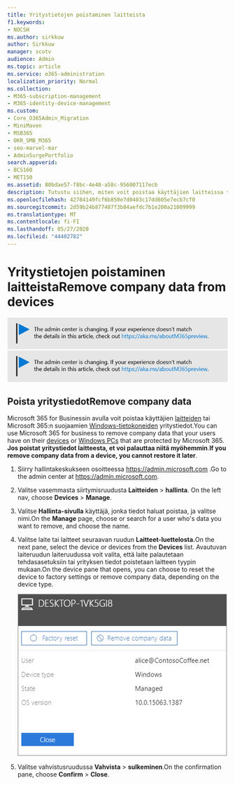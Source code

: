 ```yaml
---
title: Yritystietojen poistaminen laitteista
f1.keywords:
- NOCSH
ms.author: sirkkuw
author: Sirkkuw
manager: scotv
audience: Admin
ms.topic: article
ms.service: o365-administration
localization_priority: Normal
ms.collection:
- M365-subscription-management
- M365-identity-device-management
ms.custom:
- Core_O365Admin_Migration
- MiniMaven
- MSB365
- OKR_SMB_M365
- seo-marvel-mar
- AdminSurgePortfolio
search.appverid:
- BCS160
- MET150
ms.assetid: 80bdae57-f8bc-4e40-a58c-956007117ecb
description: Tutustu siihen, miten voit poistaa käyttäjien laitteissa tai Windows-tietokoneissa olevat yritystiedot Microsoft 365 for Businessin avulla.
ms.openlocfilehash: 42784149fcf6b850e7d0483c17dd605e7ecb7cf0
ms.sourcegitcommit: 2d59b24b877487f3b84aefdc7b1e200a21009999
ms.translationtype: MT
ms.contentlocale: fi-FI
ms.lasthandoff: 05/27/2020
ms.locfileid: "44402782"
---
```

# <a name="remove-company-data-from-devices"></a><span data-ttu-id="5f1b5-103">Yritystietojen poistaminen laitteista</span><span class="sxs-lookup"><span data-stu-id="5f1b5-103">Remove company data from devices</span></span>

<span data-ttu-id="5f1b5-104">[![Selite, jossa ilmoitetaan, että hallintakeskus muuttuu. Lisätietoja löytyy osoitteesta aka.ms/aboutM365preview.](../media/m365admincenterchanging.png)](https://docs.microsoft.com/office365/admin/microsoft-365-admin-center-preview)</span><span class="sxs-lookup"><span data-stu-id="5f1b5-104">[![Label to let you know the admin center is changing and you can find more details at aka.ms/aboutM365preview.](../media/m365admincenterchanging.png)](https://docs.microsoft.com/office365/admin/microsoft-365-admin-center-preview)</span></span>

## <a name="remove-company-data"></a><span data-ttu-id="5f1b5-105">Poista yritystiedot</span><span class="sxs-lookup"><span data-stu-id="5f1b5-105">Remove company data</span></span>

<span data-ttu-id="5f1b5-106">Microsoft 365 for Businessin avulla voit poistaa käyttäjien [laitteiden](app-protection-settings-for-android-and-ios.md) tai Microsoft 365:n suojaamien [Windows-tietokoneiden](protection-settings-for-windows-10-devices.md) yritystiedot.</span><span class="sxs-lookup"><span data-stu-id="5f1b5-106">You can use Microsoft 365 for business to remove company data that your users have on their [devices](app-protection-settings-for-android-and-ios.md) or [Windows PCs](protection-settings-for-windows-10-devices.md) that are protected by Microsoft 365.</span></span> <span data-ttu-id="5f1b5-107">**Jos poistat yritystiedot laitteesta, et voi palauttaa niitä myöhemmin**.</span><span class="sxs-lookup"><span data-stu-id="5f1b5-107">**If you remove company data from a device, you cannot restore it later**.</span></span> 
  
1. <span data-ttu-id="5f1b5-108">Siirry hallintakeskukseen osoitteessa <a href="https://go.microsoft.com/fwlink/p/?linkid=837890" target="_blank">https://admin.microsoft.com</a> .</span><span class="sxs-lookup"><span data-stu-id="5f1b5-108">Go to the admin center at <a href="https://go.microsoft.com/fwlink/p/?linkid=837890" target="_blank">https://admin.microsoft.com</a>.</span></span>
    
2. <span data-ttu-id="5f1b5-109">Valitse vasemmasta siirtymisruudusta **Laitteiden** \> **hallinta**.  </span><span class="sxs-lookup"><span data-stu-id="5f1b5-109">On the left nav, choose **Devices**  \> **Manage**.</span></span>
  
3. <span data-ttu-id="5f1b5-110">Valitse **Hallinta-sivulla** käyttäjä, jonka tiedot haluat poistaa, ja valitse nimi.</span><span class="sxs-lookup"><span data-stu-id="5f1b5-110">On the **Manage** page, choose or search for a user who's data you want to remove, and choose the name.</span></span> 
    
4. <span data-ttu-id="5f1b5-111">Valitse laite tai laitteet seuraavan ruudun **Laitteet-luettelosta.**</span><span class="sxs-lookup"><span data-stu-id="5f1b5-111">On the next pane, select the device or devices from the **Devices** list.</span></span> <span data-ttu-id="5f1b5-112">Avautuvan laiteruudun laiteruudussa voit valita, että laite palautetaan tehdasasetuksiin tai yrityksen tiedot poistetaan laitteen tyypin mukaan.</span><span class="sxs-lookup"><span data-stu-id="5f1b5-112">On the device pane that opens, you can choose to reset the device to factory settings or remove company data, depending on the device type.</span></span> 
    
    ![Valitse Poista yrityksen tietoruudusta laite, josta haluat poistaa tiedot.](../media/resetorremove.png)
  
5. <span data-ttu-id="5f1b5-114">Valitse vahvistusruudussa **Vahvista** \> **sulkeminen**.</span><span class="sxs-lookup"><span data-stu-id="5f1b5-114">On the confirmation pane, choose **Confirm** \> **Close**.</span></span>
    


